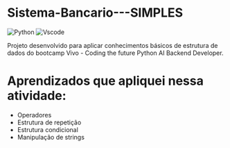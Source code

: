 # Sistema-Bancario---SIMPLES

![Python](https://img.shields.io/badge/python-3670A0?style=for-the-badge&logo=python&logoColor=ffdd54)
![Vscode](https://img.shields.io/badge/Vscode-007ACC?style=for-the-badge&logo=visual-studio-code&logoColor=white)


Projeto desenvolvido para aplicar conhecimentos básicos de estrutura de dados do bootcamp Vivo - Coding the future Python AI Backend Developer.

# Aprendizados que apliquei nessa atividade:

- Operadores
- Estrutura de repetição
- Estrutura condicional
- Manipulação de strings
